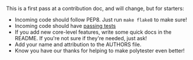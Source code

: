 This is a first pass at a contribution doc, and will change, but for starters:

- Incoming code should follow PEP8.  Just run `make flake8` to make sure!
- Incoming code should have [passing tests](https://github.com/skoczen/polytester#testing)
- If you add new core-level features, write some quick docs in the README.  If you're not sure if they're needed, just ask!
- Add your name and attribution to the AUTHORS file.
- Know you have our thanks for helping to make polytester even better!
